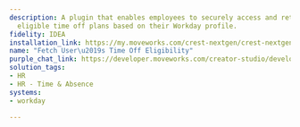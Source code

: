 ```yaml
---
description: A plugin that enables employees to securely access and retrieve their
  eligible time off plans based on their Workday profile.
fidelity: IDEA
installation_link: https://my.moveworks.com/crest-nextgen/crest-nextgen/home?externalAssetId=37e61096-bd69-41f1-8864-de0b36463b0d
name: "Fetch User\u2019s Time Off Eligibility"
purple_chat_link: https://developer.moveworks.com/creator-studio/developer-tools/purple-chat/?conversation=%7B%22startTimestamp%22%3A%2211%3A43+AM%22%2C%22messages%22%3A%5B%7B%22parts%22%3A%5B%7B%22richText%22%3A%22Can+you+show+me+the+available+time+off+plans%3F%22%7D%5D%2C%22role%22%3A%22user%22%7D%2C%7B%22parts%22%3A%5B%7B%22richText%22%3A%22%3Cp%3EThe+process+to+retrieve+your+available+time+off+plans+is+currently+ongoing.+I%27ll+update+you+as+soon+as+I+have+more+information.%3Cbr%3E%5Cn%26nbsp%3B%3C%2Fp%3E%5Cn%3Cp%3EHere+are+your+available+time+off+plans%3A%3C%2Fp%3E%5Cn%3Col%3E%5Cn++%3Cli%3E%EF%BB%BF%EF%BB%BF%EF%BB%BFBereavement+Leave%3C%2Fli%3E%5Cn++%3Cli%3E%EF%BB%BF%EF%BB%BF%EF%BB%BFEducation%3C%2Fli%3E%5Cn++%3Cli%3E%EF%BB%BF%EF%BB%BF%EF%BB%BFEmergency+Leave%3C%2Fli%3E%5Cn++%3Cli%3E%EF%BB%BF%EF%BB%BF%EF%BB%BFExtended+Bereavement+Leave%3C%2Fli%3E%5Cn++%3Cli%3E%EF%BB%BF%EF%BB%BF%EF%BB%BFExtended+Jury+Duty+%2F+Court+Subpoena%3C%2Fli%3E%5Cn++%3Cli%3E%EF%BB%BF%EF%BB%BF%EF%BB%BFFloating+Holiday+%28Hours%29+-+8+hours%3C%2Fli%3E%5Cn++%3Cli%3E%EF%BB%BF%EF%BB%BF%EF%BB%BFHealth+Condition+%2F+Third+Party+Sick+Pay%3C%2Fli%3E%5Cn++%3Cli%3E%EF%BB%BF%EF%BB%BF%EF%BB%BFInjury+at+Work%3C%2Fli%3E%5Cn++%3Cli%3E%EF%BB%BF%EF%BB%BF%EF%BB%BFJury+Duty%3C%2Fli%3E%5Cn++%3Cli%3E%EF%BB%BF%EF%BB%BF%EF%BB%BF%EF%BB%BFMilitary+Service%3C%2Fli%3E%5Cn++%3Cli%3E%EF%BB%BF%EF%BB%BF%EF%BB%BF%EF%BB%BFPaid+Time+Off+Adjustment+%28Hours%29+-+8+hours%3C%2Fli%3E%5Cn++%3Cli%3E%EF%BB%BF%EF%BB%BF%EF%BB%BF%EF%BB%BFPersonal+Leave-Less+Than+3+Months%3C%2Fli%3E%5Cn++%3Cli%3E%EF%BB%BF%EF%BB%BF%EF%BB%BF%EF%BB%BFPersonal+Leave-More+Than+3+Months%3C%2Fli%3E%5Cn++%3Cli%3E%EF%BB%BF%EF%BB%BF%EF%BB%BF%EF%BB%BFPlanned+Leave%3C%2Fli%3E%5Cn++%3Cli%3E%EF%BB%BF%EF%BB%BF%EF%BB%BF%EF%BB%BFSick+%28Hours%29+-+8+hours%3C%2Fli%3E%5Cn++%3Cli%3E%EF%BB%BF%EF%BB%BF%EF%BB%BF%EF%BB%BFTime+Off%3C%2Fli%3E%5Cn++%3Cli%3E%EF%BB%BF%EF%BB%BF%EF%BB%BF%EF%BB%BFUSA+Long+Term+Disability%3C%2Fli%3E%5Cn++%3Cli%3E%EF%BB%BF%EF%BB%BF%EF%BB%BF%EF%BB%BFUSA+Short+Term+Disability%3C%2Fli%3E%5Cn++%3Cli%3E%EF%BB%BF%EF%BB%BF%EF%BB%BF%EF%BB%BFVacation+%28Hours%29+-+8+hours%3C%2Fli%3E%5Cn%3C%2Fol%3E%22%7D%5D%2C%22role%22%3A%22assistant%22%7D%5D%7D
solution_tags:
- HR
- HR - Time & Absence
systems:
- workday

---
```


